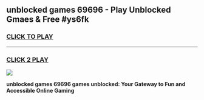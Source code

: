 
## unblocked games 69696 - Play Unblocked Gmaes & Free #ys6fk
<h3>
<a href="https://news.freeplayer.one?title=unblocked_games_69696&ref=03M">CLICK TO PLAY</a></h3>
<hr>

<h3>
<a href="https://news.freeplayer.one?title=unblocked_games_69696&ref=03M">CLICK 2 PLAY</a>
  
</h3>

<a href="https://news.freeplayer.one?title=unblocked_games_69696&ref=03M"><img src="https://clearcache.store/games.png"></a>


**unblocked games 69696 games unblocked: Your Gateway to Fun and Accessible Online Gaming**
